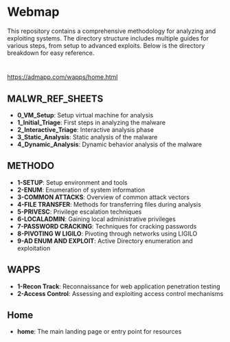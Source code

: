 # Webmap

This repository contains a comprehensive methodology for analyzing and exploiting systems. 
The directory structure includes multiple guides for various steps, from setup to advanced exploits. 
Below is the directory breakdown for easy reference.

#
https://admapp.com/wapps/home.html

## MALWR_REF_SHEETS

- **0_VM_Setup**: Setup virtual machine for analysis
- **1_Initial_Triage**: First steps in analyzing the malware
- **2_Interactive_Triage**: Interactive analysis phase
- **3_Static_Analysis**: Static analysis of the malware
- **4_Dynamic_Analysis**: Dynamic behavior analysis of the malware

## METHODO

- **1-SETUP**: Setup environment and tools
- **2-ENUM**: Enumeration of system information
- **3-COMMON ATTACKS**: Overview of common attack vectors
- **4-FILE TRANSFER**: Methods for transferring files during analysis
- **5-PRIVESC**: Privilege escalation techniques
- **6-LOCALADMIN**: Gaining local administrative privileges
- **7-PASSWORD CRACKING**: Techniques for cracking passwords
- **8-PIVOTING W LIGILO**: Pivoting through networks using LIGILO
- **9-AD ENUM AND EXPLOIT**: Active Directory enumeration and exploitation

## WAPPS

- **1-Recon Track**: Reconnaissance for web application penetration testing
- **2-Access Control**: Assessing and exploiting access control mechanisms

## Home

- **home**: The main landing page or entry point for resources
